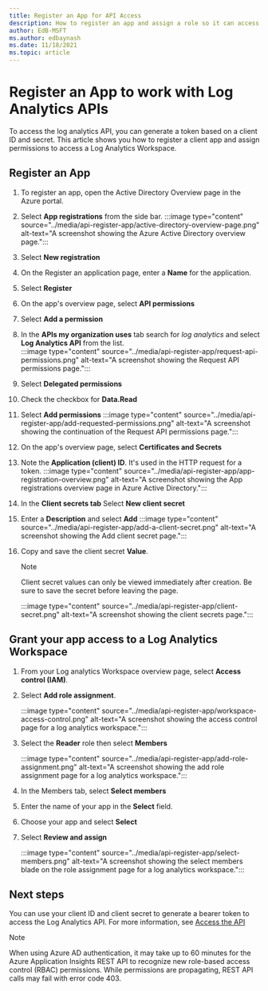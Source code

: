 ```yaml
---
title: Register an App for API Access
description: How to register an app and assign a role so it can access a log analytics workspace using the API
author: EdB-MSFT
ms.author: edbaynash
ms.date: 11/18/2021
ms.topic: article
---
```


# Register an App to work with Log Analytics APIs

To access the log analytics API, you can generate a token based on a client ID and secret. This article shows you how to register a client app and assign permissions to access a Log Analytics Workspace.

## Register an App

1. To register an app, open the Active Directory Overview page in the Azure portal.

1. Select **App registrations** from the side bar.
:::image type="content" source="../media/api-register-app/active-directory-overview-page.png" alt-text="A screenshot showing the Azure Active Directory overview page.":::  

1. Select **New registration**
1. On the Register an application page, enter a **Name** for the application. 
1. Select **Register**
1. On the app's overview page, select **API permissions**  
1. Select **Add a permission**
1. In the **APIs my organization uses** tab search for *log analytics* and select **Log Analytics API** from the list.  
:::image type="content" source="../media/api-register-app/request-api-permissions.png" alt-text="A screenshot showing the Request API permissions page.":::

1. Select **Delegated permissions**
1. Check the checkbox for **Data.Read**
1. Select **Add permissions**
:::image type="content" source="../media/api-register-app/add-requested-permissions.png" alt-text="A screenshot showing the continuation of the Request API permissions page.":::  

1. On the app's overview page, select **Certificates and Secrets**
1. Note the **Application (client) ID**. It's used in the HTTP request for a token.
:::image type="content" source="../media/api-register-app/app-registration-overview.png" alt-text="A screenshot showing the App registrations overview page in Azure Active Directory.":::
  
1. In the **Client secrets tab** Select **New client secret**
1. Enter a **Description** and select **Add**
 :::image type="content" source="../media/api-register-app/add-a-client-secret.png" alt-text="A screenshot showing the Add client secret page.":::
  
1. Copy and save the client secret **Value**. 

   > [!NOTE]
   > Client secret values can only be viewed immediately after creation. Be sure to save the secret before leaving the page.  

     :::image type="content" source="../media/api-register-app/client-secret.png" alt-text="A screenshot showing the client secrets page.":::

## Grant your app access to a Log Analytics Workspace

1. From your Log analytics Workspace overview page, select **Access control (IAM)**.
1. Select **Add role assignment**.

    :::image type="content" source="../media/api-register-app/workspace-access-control.png" alt-text="A screenshot showing the access control page for a log analytics workspace.":::

1. Select the **Reader** role then select **Members**
    
    :::image type="content" source="../media/api-register-app/add-role-assignment.png" alt-text="A screenshot showing the add role assignment page for a log analytics workspace.":::

1. In the Members tab, select **Select members**
1. Enter the name of your app in the **Select** field.
1. Choose your app and select **Select**
1. Select **Review and assign**
     
    :::image type="content" source="../media/api-register-app/select-members.png" alt-text="A screenshot showing the select members blade on the role assignment page for a log analytics workspace.":::

## Next steps

You can use your client ID and client secret to generate a bearer token to access the Log Analytics API. For more information, see [Access the API](./access-api.md)

> [!NOTE]
> When using Azure AD authentication, it may take up to 60 minutes for the Azure Application Insights REST API to recognize new role-based access control (RBAC) permissions. While permissions are propagating, REST API calls may fail with error code 403.